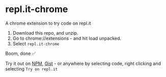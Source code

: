 # repl.it-chrome
A chrome extension to try code on repl.it

1. Download this repo, and unzip.
2. Go to chrome://extensions - and hit load unpacked.
3. Select `repl.it-chrome`

Boom, done ✅

Try it out on [NPM](https://www.npmjs.com/package/express), [Gist](https://gist.github.com/anlai2/94a4cb49b4807995c04020e1154ee5a4#) - or anywhere by selecting code, right clicking and selecting `Try on repl.it`
